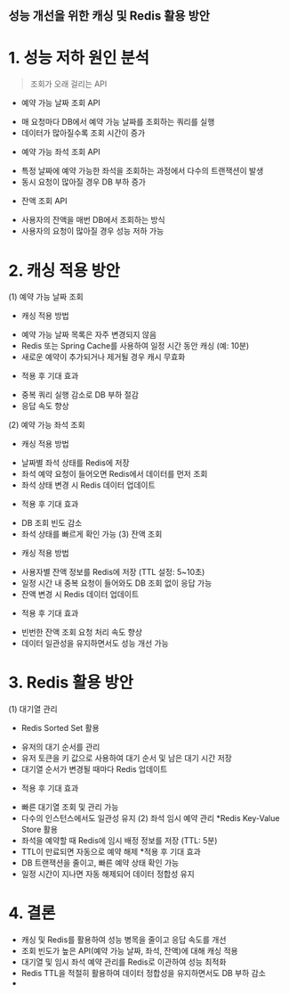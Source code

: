 ## 성능 개선을 위한 캐싱 및 Redis 활용 방안

# 1. 성능 저하 원인 분석
> 조회가 오래 걸리는 API

 * 예약 가능 날짜 조회 API
 - 매 요청마다 DB에서 예약 가능 날짜를 조회하는 쿼리를 실행
 - 데이터가 많아질수록 조회 시간이 증가
 * 예약 가능 좌석 조회 API
 - 특정 날짜에 예약 가능한 좌석을 조회하는 과정에서 다수의 트랜잭션이 발생
 - 동시 요청이 많아질 경우 DB 부하 증가
 * 잔액 조회 API
 - 사용자의 잔액을 매번 DB에서 조회하는 방식
 - 사용자의 요청이 많아질 경우 성능 저하 가능
   
# 2. 캐싱 적용 방안
(1) 예약 가능 날짜 조회
 * 캐싱 적용 방법
 - 예약 가능 날짜 목록은 자주 변경되지 않음
 - Redis 또는 Spring Cache를 사용하여 일정 시간 동안 캐싱 (예: 10분)
 - 새로운 예약이 추가되거나 제거될 경우 캐시 무효화
 * 적용 후 기대 효과
 - 중복 쿼리 실행 감소로 DB 부하 절감
 - 응답 속도 향상

(2) 예약 가능 좌석 조회
 * 캐싱 적용 방법
 - 날짜별 좌석 상태를 Redis에 저장
 - 좌석 예약 요청이 들어오면 Redis에서 데이터를 먼저 조회
 - 좌석 상태 변경 시 Redis 데이터 업데이트
 * 적용 후 기대 효과
 - DB 조회 빈도 감소 
 - 좌석 상태를 빠르게 확인 가능
(3) 잔액 조회
 * 캐싱 적용 방법
 - 사용자별 잔액 정보를 Redis에 저장 (TTL 설정: 5~10초)
 - 일정 시간 내 중복 요청이 들어와도 DB 조회 없이 응답 가능
 - 잔액 변경 시 Redis 데이터 업데이트
 * 적용 후 기대 효과
 - 빈번한 잔액 조회 요청 처리 속도 향상
 - 데이터 일관성을 유지하면서도 성능 개선 가능
   
# 3. Redis 활용 방안

(1) 대기열 관리
 * Redis Sorted Set 활용
 - 유저의 대기 순서를 관리
 - 유저 토큰을 키 값으로 사용하여 대기 순서 및 남은 대기 시간 저장
 - 대기열 순서가 변경될 때마다 Redis 업데이트
 * 적용 후 기대 효과
 - 빠른 대기열 조회 및 관리 가능
 - 다수의 인스턴스에서도 일관성 유지
(2) 좌석 임시 예약 관리
 *Redis Key-Value Store 활용
 - 좌석을 예약할 때 Redis에 임시 배정 정보를 저장 (TTL: 5분)
 - TTL이 만료되면 자동으로 예약 해제
 *적용 후 기대 효과
 - DB 트랜잭션을 줄이고, 빠른 예약 상태 확인 가능
 - 일정 시간이 지나면 자동 해제되어 데이터 정합성 유지
   
# 4. 결론

 - 캐싱 및 Redis를 활용하여 성능 병목을 줄이고 응답 속도를 개선
 - 조회 빈도가 높은 API(예약 가능 날짜, 좌석, 잔액)에 대해 캐싱 적용
 - 대기열 및 임시 좌석 예약 관리를 Redis로 이관하여 성능 최적화
 - Redis TTL을 적절히 활용하여 데이터 정합성을 유지하면서도 DB 부하 감소
 - 
